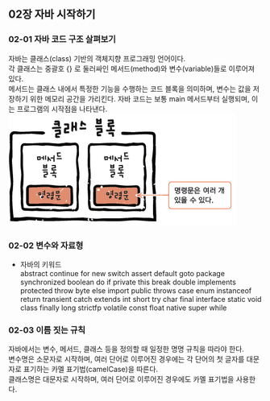 ## 02장 자바 시작하기

### 02-01 자바 코드 구조 살펴보기

자바는 클래스(class) 기반의 객체지향 프로그래밍 언어이다.  
각 클래스는 중괄호 {} 로 둘러싸인 메서드(method)와 변수(variable)들로 이루어져 있다.  
메서드는 클래스 내에서 특정한 기능을 수행하는 코드 블록을 의미하며, 변수는 값을 저장하기 위한 메모리 공간을 가리킨다. 자바 코드는 보통 main 메서드부터 실행되며, 이는 프로그램의 시작점을 나타낸다.  
![alt text](image.png)

### 02-02 변수와 자료형

- 자바의 키워드  
  abstract continue for new switch
  assert default goto package synchronized
  boolean do if private this
  break double implements protected throw
  byte else import public throws
  case enum instanceof return transient
  catch extends int short try
  char final interface static void
  class finally long strictfp volatile
  const float native super while

### 02-03 이름 짓는 규칙

자바에서는 변수, 메서드, 클래스 등을 정의할 때 일정한 명명 규칙을 따라야 한다.  
변수명은 소문자로 시작하며, 여러 단어로 이루어진 경우에는 각 단어의 첫 글자를 대문자로 표기하는 카멜 표기법(camelCase)을 따른다.  
클래스명은 대문자로 시작하며, 여러 단어로 이루어진 경우에도 카멜 표기법을 사용한다.
